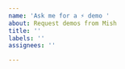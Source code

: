 ```yaml
---
name: 'Ask me for a ⚡ demo '
about: Request demos from Mish
title: ''
labels: ''
assignees: ''

---
```



